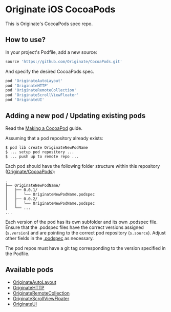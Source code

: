# Originate iOS CocoaPods

This is Originate's CocoaPods spec repo.

## How to use?

In your project's Podfile, add a new source:

```ruby
source 'https://github.com/Originate/CocoaPods.git'
```

And specify the desired CocoaPods spec.

```ruby
pod 'OriginateAutoLayout'
pod 'OriginateHTTP'
pod 'OriginateRemoteCollection'
pod 'OriginateScrollViewFloater'
pod 'OriginateUI'
```


## Adding a new pod / Updating existing pods

Read the [Making a CocoaPod](https://guides.cocoapods.org/making/making-a-cocoapod.html) guide.

Assuming that a pod repository already exists:

```
$ pod lib create OriginateNewPodName
$ ... setup pod repository ...
$ ... push up to remote repo ...
```

Each pod should have the following folder structure within this repository ([Originate/CocoaPods](https://github.com/Originate/CocoaPods)):

```
.
├── OriginateNewPodName/
│   ├── 0.0.1/
│   │   └── OriginateNewPodName.podspec
│   ├── 0.0.2/
│   │   └── OriginateNewPodName.podspec
│   └── ...
...
```

Each version of the pod has its own subfolder and its own .podspec file. Ensure that the .podspec files have the correct versions assigned (`s.version`) and are pointing to the correct pod repository (`s.source`). Adjust other fields in the [.podspec](http://guides.cocoapods.org/syntax/podspec.html) as necessary.

The pod repos must have a git tag corresponding to the version specified in the Podfile.


## Available pods

* [OriginateAutoLayout](https://github.com/Originate/OriginateAutoLayout)
* [OriginateHTTP](https://github.com/Originate/OriginateHTTP)
* [OriginateRemoteCollection](https://github.com/Originate/OriginateRemoteCollection)
* [OriginateScrollViewFloater](https://github.com/Originate/OriginateScrollViewFloater)
* [OriginateUI](https://github.com/Originate/OriginateUI)